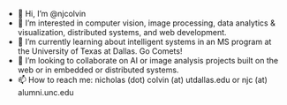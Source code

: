 - 👋 Hi, I’m @njcolvin
- 👀 I’m interested in computer vision, image processing, data analytics & visualization, distributed systems, and web development.
- 🌱 I’m currently learning about intelligent systems in an MS program at the University of Texas at Dallas. Go Comets!
- 💞️ I’m looking to collaborate on AI or image analysis projects built on the web or in embedded or distributed systems.
- 📫 How to reach me: nicholas (dot) colvin (at) utdallas.edu or njc (at) alumni.unc.edu

<!---
njcolvin/njcolvin is a ✨ special ✨ repository because its `README.md` (this file) appears on your GitHub profile.
You can click the Preview link to take a look at your changes.
--->
